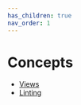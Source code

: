 ```yaml
---
has_children: true
nav_order: 1
---
```


# Concepts

- [Views](./views.md)
- [Linting](./linting.md)
